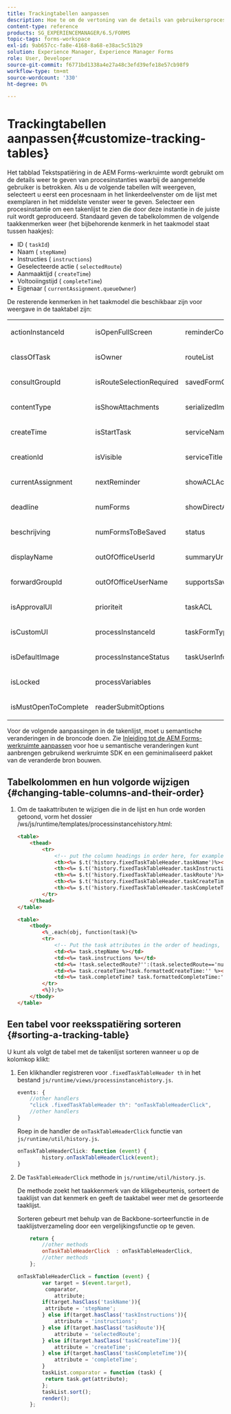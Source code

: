 ```yaml
---
title: Trackingtabellen aanpassen
description: Hoe te om de vertoning van de details van gebruikersprocessen in de taaklijst aan te passen die in het volgende lusje van de werkruimte van AEM Forms wordt getoond.
content-type: reference
products: SG_EXPERIENCEMANAGER/6.5/FORMS
topic-tags: forms-workspace
exl-id: 9ab657cc-fa8e-4168-8a68-e38ac5c51b29
solution: Experience Manager, Experience Manager Forms
role: User, Developer
source-git-commit: f6771bd1338a4e27a48c3efd39efe18e57cb98f9
workflow-type: tm+mt
source-wordcount: '330'
ht-degree: 0%

---
```


# Trackingtabellen aanpassen{#customize-tracking-tables}

Het tabblad Tekstspatiëring in de AEM Forms-werkruimte wordt gebruikt om de details weer te geven van procesinstanties waarbij de aangemelde gebruiker is betrokken. Als u de volgende tabellen wilt weergeven, selecteert u eerst een procesnaam in het linkerdeelvenster om de lijst met exemplaren in het middelste venster weer te geven. Selecteer een procesinstantie om een takenlijst te zien die door deze instantie in de juiste ruit wordt geproduceerd. Standaard geven de tabelkolommen de volgende taakkenmerken weer (het bijbehorende kenmerk in het taakmodel staat tussen haakjes):

* ID ( `taskId`)
* Naam ( `stepName`)
* Instructies ( `instructions`)
* Geselecteerde actie ( `selectedRoute`)
* Aanmaaktijd ( `createTime`)
* Voltooiingstijd ( `completeTime`)
* Eigenaar ( `currentAssignment.queueOwner`)

De resterende kenmerken in het taakmodel die beschikbaar zijn voor weergave in de taaktabel zijn:

<table>
 <tbody>
  <tr>
   <td><p>actionInstanceId</p> </td>
   <td><p>isOpenFullScreen</p> </td>
   <td><p>reminderCount</p> </td>
  </tr>
  <tr>
   <td><p>classOfTask</p> </td>
   <td><p>isOwner</p> </td>
   <td><p>routeList</p> </td>
  </tr>
  <tr>
   <td><p>consultGroupId</p> </td>
   <td><p>isRouteSelectionRequired</p> </td>
   <td><p>savedFormCount</p> </td>
  </tr>
  <tr>
   <td><p>contentType</p> </td>
   <td><p>isShowAttachments</p> </td>
   <td><p>serializedImageTicket</p> </td>
  </tr>
  <tr>
   <td><p>createTime</p> </td>
   <td><p>isStartTask</p> </td>
   <td><p>serviceName</p> </td>
  </tr>
  <tr>
   <td><p>creationId</p> </td>
   <td><p>isVisible</p> </td>
   <td><p>serviceTitle</p> </td>
  </tr>
  <tr>
   <td><p>currentAssignment</p> </td>
   <td><p>nextReminder</p> </td>
   <td><p>showACLActions</p> </td>
  </tr>
  <tr>
   <td><p>deadline</p> </td>
   <td><p>numForms</p> </td>
   <td><p>showDirectActions</p> </td>
  </tr>
  <tr>
   <td><p>beschrijving</p> </td>
   <td><p>numFormsToBeSaved</p> </td>
   <td><p>status</p> </td>
  </tr>
  <tr>
   <td><p>displayName</p> </td>
   <td><p>outOfOfficeUserId</p> </td>
   <td><p>summaryUrl</p> </td>
  </tr>
  <tr>
   <td><p>forwardGroupId</p> </td>
   <td><p>outOfOfficeUserName</p> </td>
   <td><p>supportsSave</p> </td>
  </tr>
  <tr>
   <td><p>isApprovalUI</p> </td>
   <td><p>prioriteit</p> </td>
   <td><p>taskACL</p> </td>
  </tr>
  <tr>
   <td><p>isCustomUI</p> </td>
   <td><p>processInstanceId</p> </td>
   <td><p>taskFormType</p> </td>
  </tr>
  <tr>
   <td><p>isDefaultImage</p> </td>
   <td><p>processInstanceStatus</p> </td>
   <td><p>taskUserInfo</p> </td>
  </tr>
  <tr>
   <td><p>isLocked</p> </td>
   <td><p>processVariables</p> </td>
   <td> </td>
  </tr>
  <tr>
   <td><p>isMustOpenToComplete</p> </td>
   <td><p>readerSubmitOptions</p> </td>
   <td> </td>
  </tr>
 </tbody>
</table>

Voor de volgende aanpassingen in de takenlijst, moet u semantische veranderingen in de broncode doen. Zie [Inleiding tot de AEM Forms-werkruimte aanpassen](/help/forms/using/introduction-customizing-html-workspace.md) voor hoe u semantische veranderingen kunt aanbrengen gebruikend werkruimte SDK en een geminimaliseerd pakket van de veranderde bron bouwen.

## Tabelkolommen en hun volgorde wijzigen {#changing-table-columns-and-their-order}

1. Om de taakattributen te wijzigen die in de lijst en hun orde worden getoond, vorm het dossier /ws/js/runtime/templates/processinstancehistory.html:

   ```html
   <table>
       <thead>
           <tr>
               <!-- put the column headings in order here, for example-->
               <th><%= $.t('history.fixedTaskTableHeader.taskName')%></th>
               <th><%= $.t('history.fixedTaskTableHeader.taskInstructions')%></th>
               <th><%= $.t('history.fixedTaskTableHeader.taskRoute')%></th>
               <th><%= $.t('history.fixedTaskTableHeader.taskCreateTime')%></th>
               <th><%= $.t('history.fixedTaskTableHeader.taskCompleteTime')%></th>
           </tr>
       </thead>
   </table>
   ```

   ```html
   <table>
       <tbody>
           <%_.each(obj, function(task){%>
           <tr>
               <!-- Put the task attributes in the order of headings, for example, -->
               <td><%= task.stepName %></td>
               <td><%= task.instructions %></td>
               <td><%= !task.selectedRoute?'':(task.selectedRoute=='null'?'Default':task.selectedRoute) %></td>
               <td><%= task.createTime?task.formattedCreateTime:'' %></td>
               <td><%= task.completeTime? task.formattedCompleteTime:'' %></td>
           </tr>
           <%});%>
       </tbody>
   </table>
   ```

## Een tabel voor reeksspatiëring sorteren {#sorting-a-tracking-table}

U kunt als volgt de tabel met de takenlijst sorteren wanneer u op de kolomkop klikt:

1. Een klikhandler registreren voor `.fixedTaskTableHeader th` in het bestand `js/runtime/views/processinstancehistory.js`.

   ```javascript
   events: {
       //other handlers
       "click .fixedTaskTableHeader th": "onTaskTableHeaderClick",
       //other handlers
   }
   ```

   Roep in de handler de `onTaskTableHeaderClick` functie van `js/runtime/util/history.js`.

   ```javascript
   onTaskTableHeaderClick: function (event) {
           history.onTaskTableHeaderClick(event);
   }
   ```

1. De `TaskTableHeaderClick` methode in `js/runtime/util/history.js`.

   De methode zoekt het taakkenmerk van de klikgebeurtenis, sorteert de taaklijst van dat kenmerk en geeft de taaktabel weer met de gesorteerde taaklijst.

   Sorteren gebeurt met behulp van de Backbone-sorteerfunctie in de taaklijstverzameling door een vergelijkingsfunctie op te geven.

   ```javascript
       return {
           //other methods
           onTaskTableHeaderClick  : onTaskTableHeaderClick,
           //other methods
       };
   ```

   ```javascript
   onTaskTableHeaderClick = function (event) {
           var target = $(event.target),
            comparator,
               attribute;
           if(target.hasClass('taskName')){
            attribute = 'stepName';
           } else if(target.hasClass('taskInstructions')){
               attribute = 'instructions';
           } else if(target.hasClass('taskRoute')){
               attribute = 'selectedRoute';
           } else if(target.hasClass('taskCreateTime')){
               attribute = 'createTime';
           } else if(target.hasClass('taskCompleteTime')){
               attribute = 'completeTime';
           }
           taskList.comparator = function (task) {
            return task.get(attribute);
           };
           taskList.sort();
           render();
       };
   ```
